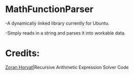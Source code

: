 # MathFunctionParser

-A dynamically linked library currently for Ubuntu.

-Simply reads in a string and parses it into workable data.

# Credits:
[Zoran Horvat](http://www.codinghelmet.com/exercises/expression-evaluator)|Recursive Arithmetic Expression Solver Code
